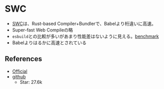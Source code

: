 # SWC

- [SWC](https://swc.rs/)は、Rust-based Compiler+Bundlerで、Babelより桁違いに高速。
- Super-fast Web Compileの略
- `esbuild`との比較が多いがあまり性能差はないように見える。[benchmark](https://swc.rs/docs/benchmarks)
- Babelよりはるかに高速とされている

## References
- [Official](https://swc.rs/)
- [github](https://github.com/swc-project/swc)
  - Star: 27.6k
